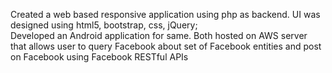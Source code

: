 Created a web based responsive application using php as backend. UI was designed using html5, bootstrap, css, jQuery;   
Developed an Android application for same. Both hosted on AWS server that allows user to query Facebook about set of Facebook entities and post on Facebook using Facebook RESTful APIs 

